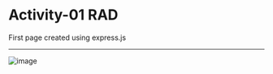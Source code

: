 # Activity-01 RAD
First page created using express.js

--------------------------------------------------------------------------


![image](https://user-images.githubusercontent.com/102378093/185795541-957852c9-60a2-42a4-9b56-4669f82bb06b.png)
